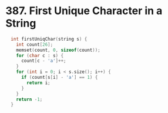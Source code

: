 # 387. First Unique Character in a String
```cpp
  int firstUniqChar(string s) {
    int count[26];
    memset(count, 0, sizeof(count));
    for (char c : s) {
      count[c - 'a']++;
    }
    for (int i = 0; i < s.size(); i++) {
      if (count[s[i] - 'a'] == 1) {
        return i;
      }
    }
    return -1;
  }
```